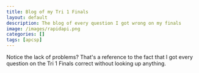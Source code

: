 ```yaml
---
title: Blog of my Tri 1 Finals
layout: default
description: The blog of every question I got wrong on my finals
image: /images/rapidapi.png
categories: []
tags: [apcsp]
---
```

Notice the lack of problems?
That's a reference to the fact that I got every question on the Tri 1 Finals correct without looking up anything.